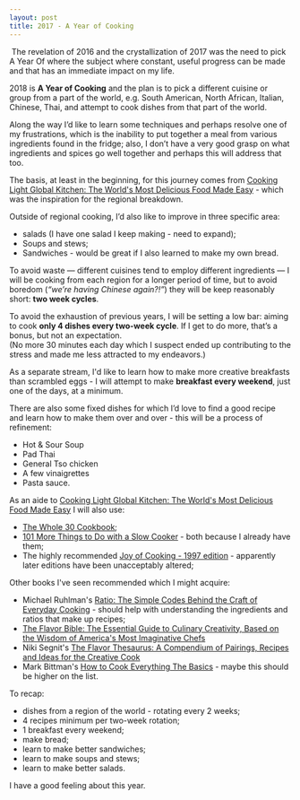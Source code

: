 ```yaml
---
layout: post
title: 2017 - A Year of Cooking
---
```


​
The revelation of 2016 and the crystallization of 2017 was the need to pick
A Year Of where the subject where constant,
useful progress can be made and that has an immediate impact on my life.

2018 is **A Year of Cooking** and the plan is to pick
a different cuisine or group from a part of the world,
e.g. South American, North African, Italian, Chinese, Thai,
and attempt to cook dishes from that part of the world.

Along the way I’d like to learn some techniques
and perhaps resolve one of my frustrations,
which is the inability to put together a meal
from various ingredients found in the fridge;
also, I don’t have a very good grasp on what
ingredients and spices go well together
and perhaps this will address that too.

The basis, at least in the beginning, for this journey comes from
[Cooking Light Global Kitchen: The World's Most Delicious Food Made Easy](https://www.amazon.com/dp/0848739981/ref=cm_sw_r_cp_api_rVDBAbKBFPNH3) -
which was the inspiration for the regional breakdown.

Outside of regional cooking, I’d also like to improve in three specific area:

* salads (I have one salad I keep making - need to expand);
* Soups and stews;
* Sandwiches - would be great if I also learned to make my own bread.

To avoid waste — different cuisines tend to employ different ingredients —
I will be cooking from each region for a longer period of time,
but to avoid boredom (*“we’re having Chinese again?!”*)
they will be keep reasonably short: **two week cycles**.

To avoid the exhaustion of previous years,
I will be setting a low bar: aiming to cook
**only 4 dishes every two-week cycle**.
If I get to do more, that’s a bonus, but not an expectation.  
(No more 30 minutes each day which I suspect ended up contributing
to the stress and made me less attracted to my endeavors.)

As a separate stream, I'd like to learn how to make more creative breakfasts
than scrambled eggs - I will attempt to make **breakfast every weekend**,
just one of the days, at a minimum.

There are also some fixed dishes for which I’d love to find a good recipe
and learn how to make them over and over -
this will be a process of refinement:

* Hot & Sour Soup
* Pad Thai
* General Tso chicken
* A few vinaigrettes
* Pasta sauce.

As an aide to
[Cooking Light Global Kitchen: The World's Most Delicious Food Made Easy](https://www.amazon.com/dp/0848739981/ref=cm_sw_r_cp_api_rVDBAbKBFPNH3)
I will also use:

* [The Whole 30 Cookbook](https://www.amazon.com/Whole30-Cookbook-Delicious-Totally-Compliant/dp/0544854411/);
* [101 More Things to Do with a Slow Cooker](https://www.amazon.com/101-More-Things-Slow-Cooker/dp/1586852930/) -
  both because I already have them;
* The highly recommended [Joy of Cooking - 1997 edition](https://www.amazon.com/gp/product/B003IWYG1Q/) -
  apparently later editions have been unacceptably altered;

Other books I've seen recommended which I might acquire:

* Michael Ruhlman's [Ratio: The Simple Codes Behind the Craft of Everyday Cooking](https://read.amazon.com/kp/embed?asin=B001UP63MI&preview=newtab&linkCode=kpe&ref_=cm_sw_r_kb_dp_yGMBAbMNHZEXC) -
  should help with understanding the ingredients and ratios
  that make up recipes;
* [The Flavor Bible: The Essential Guide to Culinary Creativity, Based on the Wisdom of America's Most Imaginative Chefs](https://read.amazon.com/kp/embed?asin=B001FA0P86&preview=newtab&linkCode=kpe&ref_=cm_sw_r_kb_dp_rJMBAbYN1JMQ4)
* Niki Segnit's [The Flavor Thesaurus: A Compendium of Pairings, Recipes and Ideas for the Creative Cook](https://www.amazon.com/Flavor-Thesaurus-Compendium-Pairings-Creative/dp/160819874X/)
* Mark Bittman's [How to Cook Everything The Basics](https://www.amazon.com/How-Cook-Everything-Basics-Food/dp/0470528060/) -
  maybe this should be higher on the list.

To recap:

* dishes from a region of the world - rotating every 2 weeks;
* 4 recipes minimum per two-week rotation;
* 1 breakfast every weekend;
* make bread;
* learn to make better sandwiches;
* learn to make soups and stews;
* learn to make better salads.

I have a good feeling about this year.